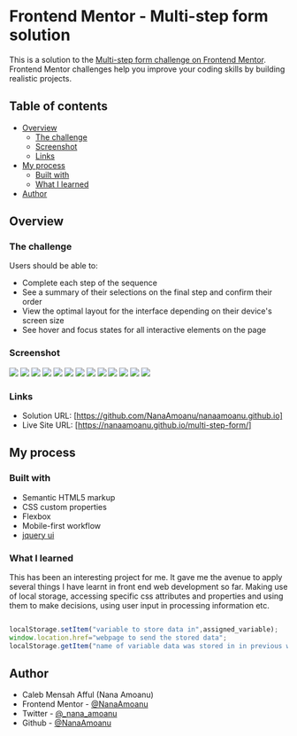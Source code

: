 # Frontend Mentor - Multi-step form solution

This is a solution to the [Multi-step form challenge on Frontend Mentor](https://www.frontendmentor.io/challenges/multistep-form-YVAnSdqQBJ). Frontend Mentor challenges help you improve your coding skills by building realistic projects. 

## Table of contents

- [Overview](#overview)
  - [The challenge](#the-challenge)
  - [Screenshot](#screenshot)
  - [Links](#links)
- [My process](#my-process)
  - [Built with](#built-with)
  - [What I learned](#what-i-learned)
- [Author](#author)

## Overview

### The challenge

Users should be able to:

- Complete each step of the sequence
- See a summary of their selections on the final step and confirm their order
- View the optimal layout for the interface depending on their device's screen size
- See hover and focus states for all interactive elements on the page

### Screenshot

![](./screenshot/Desktop1.png)
![](./screenshot/Desktop2.png)
![](./screenshot/Desktop3.png)
![](./screenshot/Desktop4.png)
![](./screenshot/Desktop5.png)
![](./screenshot/Desktop2-active.png)
![](./screenshot/Desktop3-active.png)
![](./screenshot/Mobile1.png)
![](./screenshot/Mobile2.png)
![](./screenshot/Mobile3.png)
![](./screenshot/Mobile4.png)
![](./screenshot/Mobile2-active.png)
![](./screenshot/Mobile3-active.png)

### Links

- Solution URL: [https://github.com/NanaAmoanu/nanaamoanu.github.io]
- Live Site URL: [https://nanaamoanu.github.io/multi-step-form/]

## My process

### Built with

- Semantic HTML5 markup
- CSS custom properties
- Flexbox
- Mobile-first workflow
- [jquery ui](https://jqueryui.com)

### What I learned

This has been an interesting project for me. It gave me the avenue to apply several things I have learnt in front end web development so far. Making use of local storage, accessing specific css attributes and properties and using them to make decisions, using user input in processing information etc.

```js

localStorage.setItem("variable to store data in",assigned_variable);
window.location.href="webpage to send the stored data";
localStorage.getItem("name of variable data was stored in in previous webpage");

```
## Author

- Caleb Mensah Afful (Nana Amoanu)
- Frontend Mentor - [@NanaAmoanu](https://www.frontendmentor.io/profile/NanaAmoanu)
- Twitter - [@_nana_amoanu](https://www.twitter.com/_nana_amoanu)
- Github - [@NanaAmoanu](https://www.github.com/NanaAmoanu)